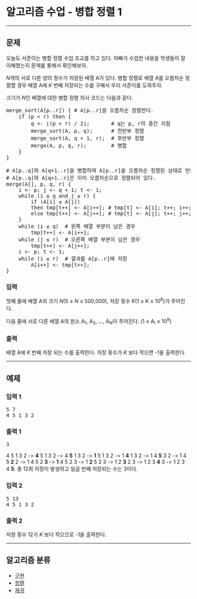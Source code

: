 # 알고리즘 수업 - 병합 정렬 1

---

## 문제

<div id="problem_description" class="problem-text">
				<p>오늘도 서준이는 병합 정렬&nbsp;수업 조교를 하고 있다.&nbsp;아빠가 수업한&nbsp;내용을 학생들이 잘 이해했는지 문제를 통해서 확인해보자.</p>

<p><em>N</em>개의 서로 다른 양의&nbsp;정수가 저장된&nbsp;배열 A가 있다. 병합 정렬로 배열 A를 오름차순 정렬할 경우 배열 A에&nbsp;<em>K&nbsp;</em>번째 저장되는&nbsp;수를 구해서 우리 서준이를 도와주자.</p>

<p>크기가&nbsp;<em>N</em>인 배열에 대한&nbsp;병합 정렬&nbsp;의사 코드는&nbsp;다음과 같다.</p>

<pre>merge_sort(A[p..r]) { # A[p..r]을 오름차순 정렬한다.
    if (p &lt; r) then {
        q &lt;- ⌊(p + r) / 2⌋;       # q는 p, r의 중간 지점
&nbsp;       merge_sort(A, p, q);      # 전반부 정렬
&nbsp;       merge_sort(A, q + 1, r);  # 후반부 정렬
&nbsp;       merge(A, p, q, r);        # 병합
&nbsp;   }
}

# A[p..q]와 A[q+1..r]을 병합하여 A[p..r]을 오름차순 정렬된 상태로 만든다.
# A[p..q]와 A[q+1..r]은 이미 오름차순으로 정렬되어 있다.
merge(A[], p, q, r) {
    i &lt;- p; j &lt;- q + 1; t &lt;- 1;
    while (i ≤ q and j ≤ r) {
        if (A[i] ≤ A[j])
&nbsp;       then tmp[t++] &lt;- A[i++]; # tmp[t] &lt;- A[i]; t++; i++;
&nbsp;       else tmp[t++] &lt;- A[j++]; # tmp[t] &lt;- A[j]; t++; j++;
&nbsp;   }
    while (i ≤ q)  # 왼쪽 배열 부분이 남은 경우
&nbsp;       tmp[t++] &lt;- A[i++];
&nbsp;   while (j ≤ r)  # 오른쪽 배열 부분이 남은 경우
&nbsp;       tmp[t++] &lt;- A[j++];
&nbsp;   i &lt;- p; t &lt;- 1;
&nbsp;   while (i ≤ r)  # 결과를 A[p..r]에 저장
&nbsp;       A[i++] &lt;- tmp[t++]; 
}</pre>

</div>

### 입력 

<div id="problem_input" class="problem-text">
					<p>첫째 줄에 배열 A의 크기&nbsp;<em>N</em>(5&nbsp;≤&nbsp;<em>N</em>&nbsp;≤ 500,000), 저장 횟수&nbsp;<em>K</em>(1 ≤&nbsp;<em>K</em>&nbsp;≤ 10<sup>8</sup>)가&nbsp;주어진다.</p>

<p>다음&nbsp;줄에 서로 다른 배열 A의 원소 A<sub>1</sub>, A<sub>2</sub>, ..., A<sub>N</sub>이 주어진다.&nbsp;(1&nbsp;≤ A<sub>i</sub>&nbsp;≤ 10<sup>9</sup>)</p>

</div>

### 출력

<div id="problem_output" class="problem-text">
					<p>배열 A에 <em>K&nbsp;</em>번째 저장 되는&nbsp;수를 출력한다. 저장 횟수가&nbsp;<em>K&nbsp;</em>보다 작으면 -1을 출력한다.</p>
	</div>

---

## 예제

### 입력 1

<pre class="sampledata" id="sample-input-1">5<span class="space-highlight"> </span>7
4<span class="space-highlight"> </span>5<span class="space-highlight"> </span>1<span class="space-highlight"> </span>3<span class="space-highlight"> </span>2
</pre>

### 출력 1

<pre class="sampledata" id="sample-output-1">3
</pre>
<div id="problem_sample_explain_1" class="problem-text">
								<p>4 5 1 3 2 -&gt;&nbsp;<strong>4</strong>&nbsp;5 1 3 2 -&gt; 4&nbsp;<strong>5</strong>&nbsp;1 3 2 -&gt;&nbsp;<strong>1</strong>&nbsp;5 1 3 2&nbsp;-&gt; 1&nbsp;<strong>4</strong>&nbsp;1 3 2&nbsp;-&gt; 1 4&nbsp;<strong>5</strong>&nbsp;3 2&nbsp;-&gt;&nbsp;1&nbsp;4 5&nbsp;<strong>2</strong>&nbsp;2 -&gt;&nbsp;1 4 5 2&nbsp;<strong>3</strong>&nbsp;-&gt;&nbsp;<strong>1</strong>&nbsp;4 5 2 3 -&gt; 1&nbsp;<strong>2</strong>&nbsp;5 2 3 -&gt; 1 2&nbsp;<strong>3</strong>&nbsp;2 3 -&gt; 1 2 3&nbsp;<strong>4</strong>&nbsp;3 -&gt; 1 2 3 4&nbsp;<strong>5</strong>.&nbsp;총 12회 저장이 발생하고 일곱 번째 저장되는 수는 3이다.</p>

</div>

### 입력 2

<pre class="sampledata" id="sample-input-2">5<span class="space-highlight"> </span>13
4<span class="space-highlight"> </span>5<span class="space-highlight"> </span>1<span class="space-highlight"> </span>3<span class="space-highlight"> </span>2
</pre>

### 출력 2

<div id="problem_sample_explain_2" class="problem-text">
								<p>저장 횟수 12가&nbsp;<em>K&nbsp;</em>보다 작으므로 -1을 출력한다.</p>

</div>

---

## 알고리즘 분류

<ul class="spoiler-list">
  						  							<li>
  							<a href="/problem/tag/102" class="spoiler-link">구현</a>
  							</li>
  						  							<li>
  							<a href="/problem/tag/97" class="spoiler-link">정렬</a>
  							</li>
  						  							<li>
  							<a href="/problem/tag/62" class="spoiler-link">재귀</a>
  							</li>
  						  					</ul>